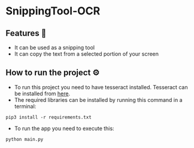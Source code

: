 # SnippingTool-OCR
## Features :electric_plug:
- It can be used as a snipping tool
- It can copy the text from a selected portion of your screen
## How to run the project :gear:
- To run this project you need to have tesseract installed. Tesseract can be installed from [here](https://tesseract-ocr.github.io/tessdoc/Downloads.html).
- The required libraries can be installed by running this command in a terminal:
```
pip3 install -r requirements.txt
```
- To run the app you need to execute this:
```
python main.py
```

